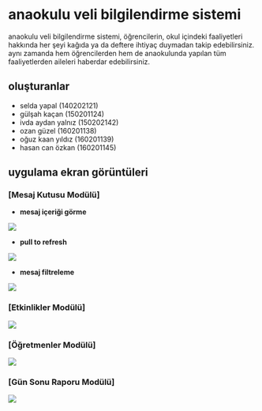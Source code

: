 # anaokulu veli bilgilendirme sistemi
anaokulu veli bilgilendirme sistemi, öğrencilerin, okul içindeki faaliyetleri hakkında her şeyi kağıda ya da deftere ihtiyaç duymadan takip edebilirsiniz. aynı zamanda hem öğrencilerden hem de anaokulunda yapılan tüm faaliyetlerden aileleri haberdar edebilirsiniz.

## oluşturanlar
- selda yapal (140202121)
- gülşah kaçan (150201124)
- ivda aydan yalnız (150202142)
- ozan güzel (160201138)
- oğuz kaan yıldız (160201139)
- hasan can özkan (160201145)

## uygulama ekran görüntüleri

### [Mesaj Kutusu Modülü]

- **mesaj içeriği görme**
<img src="https://github.com/2019-BLM441/module-160201145/raw/master/Mesaj1.gif">

- **pull to refresh**

<img src="https://github.com/2019-BLM441/module-160201145/raw/master/Mesaj2.gif">

- **mesaj filtreleme**

<img src="https://github.com/2019-BLM441/module-160201145/raw/master/Mesaj3.gif">

### [Etkinlikler Modülü]
<img src="https://github.com/2019-BLM441/module-gulsahkacan/raw/master/Etkinlikler.gif">

### [Öğretmenler Modülü]
<img src="https://github.com/2019-BLM441/module-140202121/raw/master/Ogretmen.gif">

### [Gün Sonu Raporu Modülü]
<img src="https://github.com/2019-BLM441/module-150202142/raw/master/Rapor.gif">